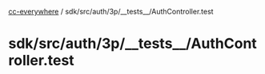 [cc-everywhere](../../../../../../index.md) / sdk/src/auth/3p/\_\_tests\_\_/AuthController.test

# sdk/src/auth/3p/\_\_tests\_\_/AuthController.test
